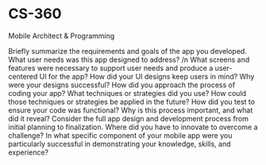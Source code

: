 # CS-360
Mobile Architect &amp; Programming

Briefly summarize the requirements and goals of the app you developed. What user needs was this app designed to address? /n
What screens and features were necessary to support user needs and produce a user-centered UI for the app? How did your UI designs keep users in mind? Why were your designs successful?
How did you approach the process of coding your app? What techniques or strategies did you use? How could those techniques or strategies be applied in the future?
How did you test to ensure your code was functional? Why is this process important, and what did it reveal?
Consider the full app design and development process from initial planning to finalization. Where did you have to innovate to overcome a challenge?
In what specific component of your mobile app were you particularly successful in demonstrating your knowledge, skills, and experience?
